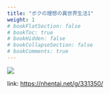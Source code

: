```yaml
---
title: "ボクの理想の異世界生活1"
weight: 1
# bookFlatSection: false
# bookToc: true
# bookHidden: false
# bookCollapseSection: false
# bookComments: true
---
```


![](https://cdn.jsdelivr.net/gh/reiuyfan/imagehosting@main/blog/20201227184754514.jpg)

link: <https://nhentai.net/g/331350/>